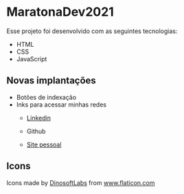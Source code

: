 # MaratonaDev2021

<p>Esse projeto foi desenvolvido com as seguintes tecnologias:<p>

- HTML
- CSS
- JavaScript

## Novas implantações

  * Botões de indexação
  * lnks para acessar minhas redes 
    * <p><div><a href="https://linkedin.com/in/wladmir-bragança-19679426/" title="Linkedin">Linkedin</a></div></p>
    * <p>Github</p> 
    * <p><div><a href="https://wlad.netlify.app" title="Site Pessoal">Site pessoal</a></div></p>


## Icons

 <p><div>Icons made by <a href="#" title="DinosoftLabs">DinosoftLabs</a> from <a href="https://www.flaticon.com/" title="Flaticon">www.flaticon.com</a></div></p>